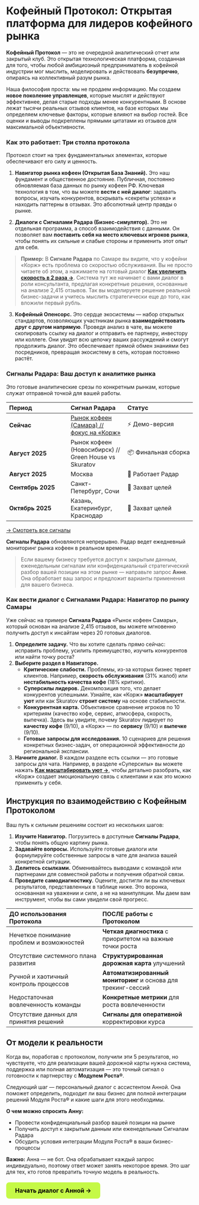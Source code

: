 # Кофейный Протокол: Открытая платформа для лидеров кофейного рынка

**Кофейный Протокол** — это не очередной аналитический отчет или закрытый клуб. Это открытая технологическая платформа, созданная для того, чтобы любой амбициозный предприниматель в кофейной индустрии мог мыслить, моделировать и действовать **безупречно**, опираясь на коллективный разум рынка.

Наша философия проста: мы не продаем информацию. Мы создаем **новое поколение управленцев**, которые мыслят и действуют эффективнее, делая старые подходы менее конкурентными. В основе лежат тысячи реальных отзывов клиентов, на базе которых мы определяем ключевые факторы, которые влияют на выбор гостей. Все оценки и выводы подкреплены прямыми цитатами из отзывов для максимальной объективности.

### **Как это работает: Три столпа протокола**

Протокол стоит на трех фундаментальных элементах, которые обеспечивают его силу и ценность.

1.  **Навигатор рынка кофеен (Открытая База Знаний).** Это наш фундамент и общественное достояние. Публичная, постоянно обновляемая база данных по рынку кофеен РФ. Ключевая технология в том, что вы можете **вести с ней диалог**: задавать вопросы, изучать конкурентов, вскрывать «секреты успеха» и находить паттерны в отзывах. Это абсолютный центр правды о рынке.

2.  **Диалоги с Сигналами Радара (Бизнес-симулятор).** Это не отдельная программа, а способ взаимодействия с данными. Он позволяет вам **поставить себя на место ключевых игроков рынка**, чтобы понять их сильные и слабые стороны и применить этот опыт для себя.

> **Пример:** В **Сигнале Радара** по Самаре вы видите, что у кофейни «Корж» есть проблема со скоростью обслуживания. Вы не просто читаете об этом, а нажимаете на готовый диалог **[Как увеличить скорость в 2 раза →](https://www.perplexity.ai/search/vystupi-v-roli-konsultanta-po-DWXYrOxdTxChS3Akfde6_g#10)**. Система тут же начинает с вами диалог в роли консультанта, предлагая конкретные решения, основанные на анализе 2,415 отзывов. Так вы моделируете решение реальной бизнес-задачи и учитесь мыслить стратегически еще до того, как вложили первый рубль.

3.  **Кофейный Опенсорс.** Это сердце экосистемы — набор открытых стандартов, позволяющих участникам рынка **взаимодействовать друг с другом напрямую**. Проведя анализ в чате, вы можете скопировать ссылку на диалог и отправить ее партнеру, инвестору или коллеге. Они увидят всю цепочку ваших рассуждений и смогут продолжить диалог. Это обеспечивает прямой обмен знаниями без посредников, превращая экосистему в сеть, которая постоянно растёт.

### Сигналы Радара: Ваш доступ к аналитике рынка

Это готовые аналитические срезы по конкретным рынкам, которые служат отправной точкой для вашей работы.

<div class="radar-signals-table">

| Период | Сигнал Радара | Статус |
| :--- | :--- | :--- |
| **Сейчас** | [Рынок кофеен (Самара) // фокус на «Корж»](/radar/signal/coffee-points-smr-2025/dashboard) | ⚡️ Демо-версия |
| **Август 2025** | Рынок кофеен (Новосибирск) // Green House vs Skuratov | 📦 Финальная сборка |
| **Август 2025** | Москва | 🔎 Работает Радар |
| **Сентябрь 2025**| Санкт-Петербург, Сочи | 🎯 Захват целей |
| **Октябрь 2025** | Казань, Екатеринбург, Краснодар | 🎯 Захват целей |

</div>

[→ Смотреть все сигналы](/radar/signal/log)

**Сигналы Радара** обновляются непрерывно. Радар ведет ежедневный мониторинг рынка кофеен в реальном времени. <br>
> Если вашему бизнесу требуется доступ к закрытым данным, еженедельным сигналам или конфиденциальный стратегический разбор вашей позиции на этом рынке — направьте запрос **Анне**. Она обработает ваш запрос и предложит варианты применения для вашего бизнеса.

### Как вести диалог с Сигналами Радара: Навигатор по рынку Самары

Уже сейчас на примере **Сигнала Радара** «Рынок кофеен Самары», который основан на анализе 2,415 отзывов, вы можете мгновенно получить доступ к инсайтам через 20 готовых диалогов.

1.  **Определите задачу.** Что вы хотите сделать прямо сейчас: исправить проблему, усилить преимущество, изучить конкурентов или найти точку роста?
2.  **Выберите раздел в Навигаторе.**
    *   **Критические слабости.** Проблемы, из-за которых бизнес теряет клиентов. Например, **скорость обслуживания** (31% жалоб) или **нестабильность качества кофе** (18% критики).
    *   **Суперсилы лидеров.** Декомпозиция того, что делает конкурентов успешными. Узнайте, как «Корж» **масштабирует уют** или как Skuratov **строит систему** на основе стабильности.
    *   **Конкурентная карта.** Объективное сравнение игроков по 10 критериям (качество кофе, сервис, атмосфера, скорость, выпечка). Здесь вы увидите, почему Skuratov лидирует по **качеству кофе** (9/10), а «Корж» — по **сервису** (9/10) и **выпечке** (9/10).
    *   **Готовые запросы для исследования.** 10 сценариев для решения конкретных бизнес-задач, от операционной эффективности до региональной экспансии.
3.  **Начните диалог.** В каждом разделе есть ссылки — это готовые запросы для чата. Например, в разделе «Суперсилы» вы можете нажать **[Как масштабировать уют →](https://www.perplexity.ai/search/vystupi-v-roli-konsultanta-po-DWXYrOxdTxChS3Akfde6_g#13)**, чтобы детально разобрать, как «Корж» создает эмоциональную связь с клиентами и как это можно применить у себя.

## Инструкция по взаимодействию с Кофейным Протоколом

Ваш путь к сильным решениям состоит из нескольких шагов:

1.  **Изучите Навигатор.** Погрузитесь в доступные **Сигналы Радара**, чтобы понять общую картину рынка.
2.  **Задавайте вопросы.** Используйте готовые диалоги или формулируйте собственные запросы в чате для анализа вашей конкретной ситуации.
3.  **Делитесь ссылками.** Обменивайтесь выводами с командой или партнерами для совместной работы и получения обратной связи.
4.  **Проведите самодиагностику.** Оцените, достигли ли вы ключевых результатов, представленных в таблице ниже. Это воронка, основанная на уважении и силе, а не на манипуляции. Мы даем вам инструмент, чтобы вы сами увидели свой прогресс.

<div class="comparison-table">

| ДО использования Протокола | ПОСЛЕ работы с Протоколом |
| :--- | :--- |
| Нечеткое понимание проблем и возможностей | **Четкая диагностика** с приоритетом на важные точки роста |
| Отсутствие системного плана развития | **Структурированная дорожная карта** улучшений |
| Ручной и хаотичный контроль процессов | **Автоматизированный мониторинг** и основа для трекинг-сессий |
| Недостаточная вовлеченность команды | **Конкретные метрики** для роста вовлеченности |
| Отсутствие данных для принятия решений | **Сигналы для оперативной** корректировки курса |

</div>

## От модели к реальности

Когда вы, поработав с протоколом, получили эти 5 результатов, но чувствуете, что для реализации вашей дорожной карты нужна система, поддержка или полная автоматизация — это точный сигнал о готовности к партнерству с **Модулем Роста®**.

Следующий шаг — персональный диалог с ассистентом Анной. Она поможет определить, подходит ли ваш бизнес для полной интеграции решений Модуля Роста® и какие шаги для этого необходимы.

**О чем можно спросить Анну:**
*   Провести конфиденциальный разбор вашей позиции на рынке
*   Получить доступ к закрытым данным или еженедельным Сигналам Радара
*   Обсудить условия интеграции Модуля Роста® в ваши бизнес-процессы

**Важно:** Анна — не бот. Она обрабатывает каждый запрос индивидуально, поэтому ответ может занять некоторое время. Это шаг для тех, кто готов превратить точную модель в реальность.

<div class="start-button-container">
  <a href="https://t.me/Anna_runScale" class="btn btn-primary" target="_blank" rel="noopener noreferrer">Начать диалог с Анной →</a>
</div>

<style>
/* --- СТИЛИ ДЛЯ ТАБЛИЦ --- */

/* Общие правила для таблиц внутри оберток */
.radar-signals-table table,
.comparison-table table {
  table-layout: fixed;
  width: 100%;
}

/* Таблица "Сигналы Радара" */
/* Первый столбец ("Период"): фиксированная ширина и запрет переноса */
.radar-signals-table td:nth-child(1) {
  width: 150px;
  white-space: nowrap;
}
/* Третий столбец ("Статус"): ширина по контенту и запрет переноса */
.radar-signals-table td:nth-child(3) {
  width: 1%;
  white-space: nowrap;
}
/* Второй столбец ("Сигнал Радара"): разрешаем перенос текста */
.radar-signals-table td:nth-child(2) {
  white-space: normal;
  word-break: break-word;
}

/* Таблица сравнения "ДО/ПОСЛЕ" */
/* Оба столбца делят ширину поровну */
.comparison-table td {
  width: 50%;
  word-break: break-word; /* Разрешаем перенос для длинного текста */
}

/* --- ОБЩИЕ СТИЛИ ДЛЯ ВСЕХ КНОПОК --- */
.btn {
  display: inline-block;
  padding: 12px 24px;
  border-radius: 8px;
  font-weight: 700;
  font-size: 16px;
  text-align: center;
  text-decoration: none;
  transition: all 0.3s ease;
  cursor: pointer;
  border: none;
  margin: 10px 0;
}

.btn:hover {
  transform: translateY(-2px);
  text-decoration: none !important;
}

/* --- СТИЛЬ 1: ОСНОВНАЯ КНОПКА (ЯРКАЯ) --- */
.btn-primary {
  background-color: #C5F946; /* Яркий лаймовый */
  color: #000 !important;
}

.btn-primary:hover {
  background-color: #347b6c; /* Темный при наведении */
  color: white !important;
}

/* --- СТИЛЬ 2: ВТОРОСТЕПЕННАЯ КНОПКА (ТЕМНАЯ) --- */
.btn-secondary {
  background-color: #347b6c; /* Темный */
  color: white !important;
}

.btn-secondary:hover {
  background-color: #C5F946; /* Яркий при наведении */
  color: #000 !important;
}

/* --- Контейнер для отдельной кнопки --- */
.start-button-container {
  margin: 20px 0;
  text-align: left;
}

.start-button-container .btn {
  display: inline-block;
  margin: 0;
}
</style>
